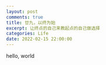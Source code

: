 ```yaml
---
layout: post
comments: true
title: 廿九，以终为始
excerpt: 让终点的自己来教起点的自己做选择
categories: Life
date: 2022-02-15 22:00:00
---
```


hello, world
